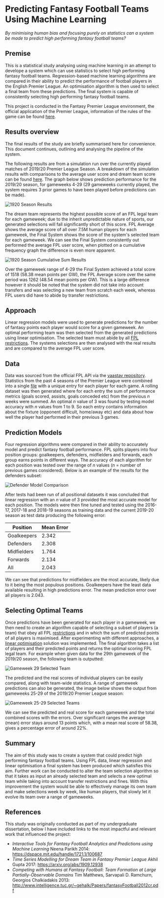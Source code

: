 # Predicting Fantasy Football Teams Using Machine Learning
*By minimising human bias and focusing purely on statistics can a system be made to predict high performing fantasy football teams?*

## Premise
This is a statistical study analysing using machine learning in an attempt to develope a system which can use statistics to select high performing fantasy football teams. Regression-based machine learning algorithms are compared in their ability to predict the performance of football players in the English Premier League. An optimisation algorithm is then used to select a final team from these predictions. The final system is capable of consistently selecting high performing fantasy football teams.

This project is conducted in the Fantasy Premier League environment, the official application of the Premier League, information of the rules of the game can be found [here](https://fantasy.premierleague.com/help/rules).

## Results overview
The final results of the study are briefly summarised here for convenience. This document continues, outlining and analysing the pipeline of the system.

The following results are from a simulation run over the currently played matches of 2019/20 Premier League Season. A breakdown of the simulation results with comparisons to the average user score and dream team score can be found [here](https://github.com/JoshuaPlacidi/FPL-Predictions/blob/master/Results/1920_results.csv "1920 results in csv format"). The graph below shows prediction performance for the 2019/20 season, for gameweeks 4-29 (29 gameweeks currently played, the system requires 3 prior games to have been played before predictions can be made).

![1920 Season Results](https://raw.githubusercontent.com/JoshuaPlacidi/FPL-Predictions/master/Results/Graphs/1920_results_graph.png "1920 Season Results")

The dream team represents the highest possible score of an FPL legal team for each gameweek; due to the inherit unpredictable nature of sports, our generated selections will fall significantly short of this score. FPL Average shows the average score of all over 7.5M human players for each gameweek, the Final System shows the score of the system's selected team for each gameweek. We can see the Final System consistently out performed the average FPL user score, when plotted on a cumulative frequency graph the difference is even more apparent.

![1920 Season Cumulative Sum Results](https://raw.githubusercontent.com/JoshuaPlacidi/FPL-Predictions/master/Results/Graphs/1920_results_cumsum_graph.png "1920 Season Cumulative Sum Results")

Over the gameweek range of 4-29 the Final System achieved a total score of 1518 (58.38 mean points per GW), the FPL Average score over the same period was 1262 (48.54 mean points per GW). This is a large difference however it should be noted that the system did not take into account transfers and was selecting a new team from scratch each week, whereas FPL users did have to abide by transfer restrictions.

## Approach

Linear regression models were used to generate predictions for the number of fantasy points each player would score for a given gameweek. An optimal performing team was then selected from the generated predictions using linear optimisation. The selected team must abide by all [FPL restrictions](https://fantasy.premierleague.com/help/rules). The systems selections are then analysed with the real results and are compared to the average FPL user score.

## Data
Data was sourced from the official FPL API via the [vaastav repository](https://github.com/vaastav/Fantasy-Premier-League). Statistics from the past 4 seasons of the Premier League were combined into a single [file](https://github.com/JoshuaPlacidi/FPL-Predictions/blob/master/Data/Player_Data.csv) with a unique entry for each player for each game. A rolling dataset was then generated where for each entry the sum of performance metrics (goals scored, assists, goals conceded etc) from the previous *n* weeks were summed. An optimal *n* value of 3 was found by testing model accuracy with *n* values from 1 to 9. So each entry contains information about the fixture (opponent difficult, home/away etc) and data about how well the player had performed in their previous 3 games.

## Prediction Models

Four regression algorithms were compared in their ability to accurately model and predict fantasy football performance. FPL splits players into four position groups: goalkeepers, defenders, midfielders and forwards, each group earns points in different ways. The accuracy of each algorithm for each position was tested over the range of *n* values (*n* = number of previous games considered). Below is an example of the results for the defenders subset:

![Defender Model Comparison](https://raw.githubusercontent.com/JoshuaPlacidi/FPL-Predictions/master/Results/Graphs/defender_model_comparison.png "Defender Model Comparison")

After tests had been run of all positional datasets it was concluded that linear regression with an *n* value of 3 provided the most accurate model for each position. The models were then fine tuned and tested using the 2016-17, 2017-18 and 2018-19 seasons as training data and the current 2019-20 season as test data producing the following error:

| Position | Mean Error
--- | ---
Goalkeepers | 2.342
Defenders | 2.308
Midfielders | 1.764
Forwards | 2.134
All | 2.043

We can see that predictions for midfielders are the most accurate, likely due to it being the most populous positions. Goalkeepers have the least data available resulting in high predictions error. The mean prediction error over all players is 2.043.

## Selecting Optimal Teams

Once predictions have been generated for each player in a gameweek, we then need to create an algorithm capable of selecting a subset of players (a team) that obey all FPL [restrictions](https://fantasy.premierleague.com/help/rules) and in which the sum of predicted points of all players is maximised. After experimenting with different approaches, a [linear optimisation](https://en.wikipedia.org/wiki/Linear_programming) solution was implemented. The final algorithm takes a list of players and their predicted points and returns the optimal scoring FPL legal team. For example when given data for the 29th gameweek of the 2019/20 season, the following team is outputted:

![Gameweek 29 Selected Team](https://github.com/JoshuaPlacidi/FPL-Predictions/blob/master/Results/gw_29_selected_team.PNG?raw=true "Gameweek 29 Selected Team")

The predicted and the real scores of individual players can be easily compared, along with team-wide statistics. A range of gameweek predictions can also be generated, the image below shows the output from gameweeks 25-29 of the 2019/20 Premier League season:

![Gameweek 25-29 Selected Teams](https://github.com/JoshuaPlacidi/FPL-Predictions/blob/master/Results/gw_25_to_29_selected_teams.PNG?raw=true "Gameweek 25-29 Selected Teams")

We can see the predicted and real score for each gameweek and the total combined scores with the errors. Over significant ranges the average (mean) error stays around 13 points which, with a mean real score of 58.38, gives a percentage error of around 22%.

## Summary

The aim of this study was to create a system that could predict high performing fantasy football teams. Using FPL data, linear regression and linear optimisation a final system has been produced which satisfies this aim. Further work can be conducted to alter the team selection algorithm so that it takes as input an already selected team and selects a new optimal team while taking into account transfer restrictions and fines. With this improvement the system would be able to effectively manage its own team and make selections week by week, like human players, that slowly let it evolve its team over a range of gameweeks.

## References

This study was originally conducted as part of my undergraduate dissertation, below I have included links to the most impactful and relevant work that influenced the project:

* *Interactive Tools for Fantasy Football Analytics and Predictions using Machine Learning* Neena Parikh 2014: https://dspace.mit.edu/handle/1721.1/100687
*  *Time Series Modelling for Dream Team in Fantasy Premier League* Akhil Gupta 2017: https://arxiv.org/abs/1909.12938
* *Competing with Humans at Fantasy Football: Team Formation at Large Partially-Observable Domains* Tim Matthews, Sarvapali D. Ramchurn, Georgios Chalkiadakis 2013: http://www.intelligence.tuc.gr/~gehalk/Papers/fantasyFootball2012cr.pdf
